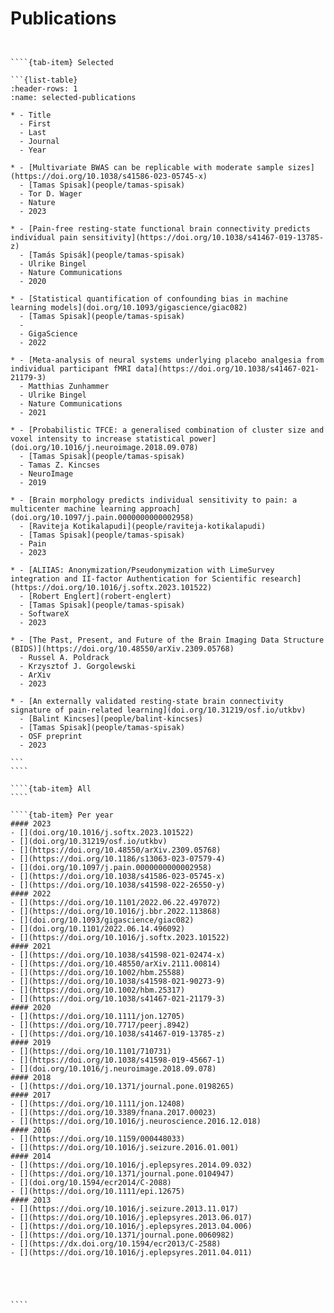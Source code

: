 # Publications

`````{tab-set}


````{tab-item} Selected

```{list-table}
:header-rows: 1
:name: selected-publications

* - Title
  - First
  - Last
  - Journal
  - Year

* - [Multivariate BWAS can be replicable with moderate sample sizes](https://doi.org/10.1038/s41586-023-05745-x)
  - [Tamas Spisak](people/tamas-spisak)
  - Tor D. Wager
  - Nature
  - 2023

* - [Pain-free resting-state functional brain connectivity predicts individual pain sensitivity](https://doi.org/10.1038/s41467-019-13785-z)
  - [Tamás Spisák](people/tamas-spisak)
  - Ulrike Bingel
  - Nature Communications
  - 2020

* - [Statistical quantification of confounding bias in machine learning models](doi.org/10.1093/gigascience/giac082)
  - [Tamas Spisak](people/tamas-spisak)
  - 
  - GigaScience
  - 2022

* - [Meta-analysis of neural systems underlying placebo analgesia from individual participant fMRI data](https://doi.org/10.1038/s41467-021-21179-3)
  - Matthias Zunhammer
  - Ulrike Bingel
  - Nature Communications
  - 2021

* - [Probabilistic TFCE: a generalised combination of cluster size and voxel intensity to increase statistical power](doi.org/10.1016/j.neuroimage.2018.09.078)
  - [Tamas Spisak](people/tamas-spisak)
  - Tamas Z. Kincses
  - NeuroImage
  - 2019

* - [Brain morphology predicts individual sensitivity to pain: a multicenter machine learning approach](doi.org/10.1097/j.pain.0000000000002958)
  - [Raviteja Kotikalapudi](people/raviteja-kotikalapudi)
  - [Tamas Spisak](people/tamas-spisak)
  - Pain
  - 2023

* - [ALIIAS: Anonymization/Pseudonymization with LimeSurvey integration and II-factor Authentication for Scientific research](https://doi.org/10.1016/j.softx.2023.101522)
  - [Robert Englert](robert-englert)
  - [Tamas Spisak](people/tamas-spisak)
  - SoftwareX
  - 2023

* - [The Past, Present, and Future of the Brain Imaging Data Structure (BIDS)](https://doi.org/10.48550/arXiv.2309.05768)
  - Russel A. Poldrack
  - Krzysztof J. Gorgolewski 
  - ArXiv
  - 2023

* - [An externally validated resting-state brain connectivity signature of pain-related learning](doi.org/10.31219/osf.io/utkbv)
  - [Balint Kincses](people/balint-kincses)
  - [Tamas Spisak](people/tamas-spisak)
  - OSF preprint
  - 2023

```
````

````{tab-item} All
````

````{tab-item} Per year
#### 2023
- [](doi.org/10.1016/j.softx.2023.101522)
- [](doi.org/10.31219/osf.io/utkbv)
- [](https://doi.org/10.48550/arXiv.2309.05768)
- [](https://doi.org/10.1186/s13063-023-07579-4)
- [](doi.org/10.1097/j.pain.0000000000002958)
- [](https://doi.org/10.1038/s41586-023-05745-x)
- [](https://doi.org/10.1038/s41598-022-26550-y)
#### 2022
- [](https://doi.org/10.1101/2022.06.22.497072)
- [](https://doi.org/10.1016/j.bbr.2022.113868)
- [](doi.org/10.1093/gigascience/giac082)
- [](doi.org/10.1101/2022.06.14.496092)
- [](https://doi.org/10.1016/j.softx.2023.101522)
#### 2021   
- [](https://doi.org/10.1038/s41598-021-02474-x)
- [](https://doi.org/10.48550/arXiv.2111.00814)
- [](https://doi.org/10.1002/hbm.25588)
- [](https://doi.org/10.1038/s41598-021-90273-9)
- [](https://doi.org/10.1002/hbm.25317)
- [](https://doi.org/10.1038/s41467-021-21179-3)
#### 2020
- [](https://doi.org/10.1111/jon.12705)
- [](https://doi.org/10.7717/peerj.8942)
- [](https://doi.org/10.1038/s41467-019-13785-z)
#### 2019
- [](https://doi.org/10.1101/710731)
- [](https://doi.org/10.1038/s41598-019-45667-1)
- [](doi.org/10.1016/j.neuroimage.2018.09.078)
#### 2018
- [](https://doi.org/10.1371/journal.pone.0198265)
#### 2017
- [](https://doi.org/10.1111/jon.12408)
- [](https://doi.org/10.3389/fnana.2017.00023)
- [](https://doi.org/10.1016/j.neuroscience.2016.12.018)
#### 2016
- [](https://doi.org/10.1159/000448033)
- [](https://doi.org/10.1016/j.seizure.2016.01.001)
#### 2014
- [](https://doi.org/10.1016/j.eplepsyres.2014.09.032)
- [](https://doi.org/10.1371/journal.pone.0104947)
- [](doi.org/10.1594/ecr2014/C-2088)
- [](https://doi.org/10.1111/epi.12675)
#### 2013
- [](https://doi.org/10.1016/j.seizure.2013.11.017)
- [](https://doi.org/10.1016/j.eplepsyres.2013.06.017)
- [](https://doi.org/10.1016/j.eplepsyres.2013.04.006)
- [](https://doi.org/10.1371/journal.pone.0060982)
- [](https://dx.doi.org/10.1594/ecr2013/C-2588)
- [](https://doi.org/10.1016/j.eplepsyres.2011.04.011)





````


`````
